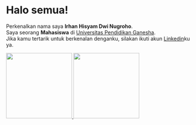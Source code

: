 # Halo semua! 
Perkenalkan nama saya **Irhan Hisyam Dwi Nugroho**.\
Saya seorang **Mahasiswa** di [Universitas Pendidikan Ganesha](https://undiksha.ac.id/).\
Jika kamu tertarik untuk berkenalan denganku, silakan ikuti akun [Linkedin](https://www.linkedin.com/in/irhanhisyamdwinugroho/)ku ya.
 
<p align="left">
<a href="https://github.com/irhanhisyamdwinugroho">
  <img height="180em" src="https://github-readme-stats-eight-theta.vercel.app/api?username=gilangadhan&show_icons=true&theme=algolia&include_all_commits=true&count_private=true"/>
  <img height="180em" src="https://github-readme-stats-eight-theta.vercel.app/api/top-langs/?username=gilangadhan&layout=compact&langs_count=8&theme=algolia"/>
</a>
</p>
